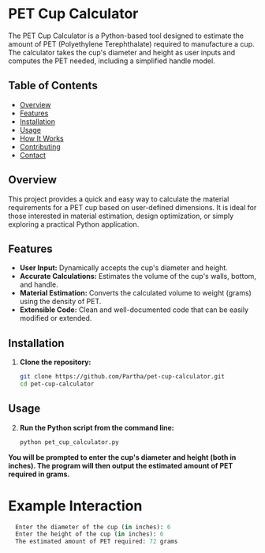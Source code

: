 # PET Cup Calculator

The PET Cup Calculator is a Python-based tool designed to estimate the amount of PET (Polyethylene Terephthalate) required to manufacture a cup. The calculator takes the cup's diameter and height as user inputs and computes the PET needed, including a simplified handle model.

## Table of Contents

- [Overview](#overview)
- [Features](#features)
- [Installation](#installation)
- [Usage](#usage)
- [How It Works](#how-it-works)
- [Contributing](#contributing)
- [Contact](#contact)

## Overview

This project provides a quick and easy way to calculate the material requirements for a PET cup based on user-defined dimensions. It is ideal for those interested in material estimation, design optimization, or simply exploring a practical Python application.

## Features

- **User Input:** Dynamically accepts the cup's diameter and height.
- **Accurate Calculations:** Estimates the volume of the cup's walls, bottom, and handle.
- **Material Estimation:** Converts the calculated volume to weight (grams) using the density of PET.
- **Extensible Code:** Clean and well-documented code that can be easily modified or extended.

## Installation

1. **Clone the repository:**

   ```bash
   git clone https://github.com/Partha/pet-cup-calculator.git
   cd pet-cup-calculator

## Usage

2. **Run the Python script from the command line:**

   ```bash
   python pet_cup_calculator.py

**You will be prompted to enter the cup's diameter and height (both in inches). The program will then output the estimated amount of PET required in grams.**
 # Example Interaction
 ```python
   Enter the diameter of the cup (in inches): 6
   Enter the height of the cup (in inches): 6
   The estimated amount of PET required: 72 grams
